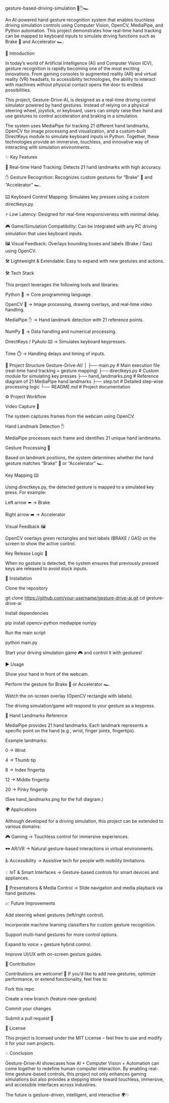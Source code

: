gesture-based-driving-simulation 🚦✋🏎️

An AI-powered hand gesture recognition system that enables touchless driving simulation controls using Computer Vision, OpenCV, MediaPipe, and Python automation. This project demonstrates how real-time hand tracking can be mapped to keyboard inputs to simulate driving functions such as Brake 🛑 and Accelerator 🏎️.

📖 Introduction

In today’s world of Artificial Intelligence (AI) and Computer Vision (CV), gesture recognition is rapidly becoming one of the most exciting innovations. From gaming consoles to augmented reality (AR) and virtual reality (VR) headsets, to accessibility technologies, the ability to interact with machines without physical contact opens the door to endless possibilities.

This project, Gesture-Drive-AI, is designed as a real-time driving control simulator powered by hand gestures. Instead of relying on a physical steering wheel, joystick, or keyboard, users can simply raise their hand and use gestures to control acceleration and braking in a simulation.

The system uses MediaPipe for tracking 21 different hand landmarks, OpenCV for image processing and visualization, and a custom-built DirectKeys module to simulate keyboard inputs in Python. Together, these technologies provide an immersive, touchless, and innovative way of interacting with simulation environments.

✨ Key Features

🎥 Real-time Hand Tracking: Detects 21 hand landmarks with high accuracy.

✋ Gesture Recognition: Recognizes custom gestures for “Brake” 🛑 and “Accelerator” 🏎️.

⌨️ Keyboard Control Mapping: Simulates key presses using a custom directkeys.py.

⚡ Low Latency: Designed for real-time responsiveness with minimal delay.

🎮 Game/Simulation Compatibility: Can be integrated with any PC driving simulation that uses keyboard inputs.

🖼️ Visual Feedback: Overlays bounding boxes and labels (Brake / Gas) using OpenCV.

🛠️ Lightweight & Extendable: Easy to expand with new gestures and actions.

🛠️ Tech Stack

This project leverages the following tools and libraries:

Python 🐍 → Core programming language.

OpenCV 📸 → Image processing, drawing overlays, and real-time video handling.

MediaPipe ✋ → Hand landmark detection with 21 reference points.

NumPy 🔢 → Data handling and numerical processing.

DirectKeys / PyAuto ⌨️ → Simulates keyboard keypresses.

Time ⏱️ → Handling delays and timing of inputs.

📂 Project Structure
Gesture-Drive-AI/
│
├── main.py              # Main execution file (real-time hand tracking + gesture mapping)
├── directkeys.py        # Custom module for simulating key presses
├── hand_landmarks.png   # Reference diagram of 21 MediaPipe hand landmarks
├── step.txt             # Detailed step-wise processing logic
└── README.md            # Project documentation

⚙️ Project Workflow

Video Capture 🎥

The system captures frames from the webcam using OpenCV.

Hand Landmark Detection ✋

MediaPipe processes each frame and identifies 21 unique hand landmarks.

Gesture Processing 🔎

Based on landmark positions, the system determines whether the hand gesture matches “Brake” 🛑 or “Accelerator” 🏎️.

Key Mapping ⌨️

Using directkeys.py, the detected gesture is mapped to a simulated key press. For example:

Left arrow ⬅️ → Brake

Right arrow ➡️ → Accelerator

Visual Feedback 🖼️

OpenCV overlays green rectangles and text labels (BRAKE / GAS) on the screen to show the active control.

Key Release Logic 🛑

When no gesture is detected, the system ensures that previously pressed keys are released to avoid stuck inputs.

🚀 Installation

Clone the repository

git clone https://github.com/your-username/gesture-drive-ai.git
cd gesture-drive-ai


Install dependencies

pip install opencv-python mediapipe numpy


Run the main script

python main.py


Start your driving simulation game 🎮 and control it with gestures!

▶️ Usage

Show your hand in front of the webcam.

Perform the gesture for Brake 🛑 or Accelerator 🏎️.

Watch the on-screen overlay (OpenCV rectangle with labels).

The driving simulation/game will respond to your gesture as a keypress.

📸 Hand Landmarks Reference

MediaPipe provides 21 hand landmarks. Each landmark represents a specific point on the hand (e.g., wrist, finger joints, fingertips).

Example landmarks:

0 → Wrist

4 → Thumb tip

8 → Index fingertip

12 → Middle fingertip

20 → Pinky fingertip

(See hand_landmarks.png for the full diagram.)

🌍 Applications

Although developed for a driving simulation, this project can be extended to various domains:

🎮 Gaming → Touchless control for immersive experiences.

🕶️ AR/VR → Natural gesture-based interactions in virtual environments.

♿ Accessibility → Assistive tech for people with mobility limitations.

💡 IoT & Smart Interfaces → Gesture-based controls for smart devices and appliances.

🎤 Presentations & Media Control → Slide navigation and media playback via hand gestures.

📈 Future Improvements

Add steering wheel gestures (left/right control).

Incorporate machine learning classifiers for custom gesture recognition.

Support multi-hand gestures for more control options.

Expand to voice + gesture hybrid control.

Improve UI/UX with on-screen gesture guides.

🤝 Contribution

Contributions are welcome! 🎉 If you’d like to add new gestures, optimize performance, or extend functionality, feel free to:

Fork this repo

Create a new branch (feature-new-gesture)

Commit your changes

Submit a pull request 🚀

📜 License

This project is licensed under the MIT License – feel free to use and modify it for your own projects.

💡 Conclusion

Gesture-Drive-AI showcases how AI + Computer Vision + Automation can come together to redefine human-computer interaction. By enabling real-time gesture-based controls, this project not only enhances gaming simulations but also provides a stepping stone toward touchless, immersive, and accessible interfaces across industries.

The future is gesture-driven, intelligent, and interactive 🌍✨
